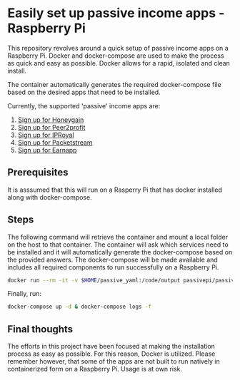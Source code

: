 # Easily set up passive income apps - Raspberry Pi

This repository revolves around a quick setup of passive income apps on a Raspberry Pi. Docker and docker-compose are used to make the process as quick and easy as possible. Docker allows for a rapid, isolated and clean install. 

The container automatically generates the required docker-compose file based on the desired apps that need to be installed.

Currently, the supported 'passive' income apps are:

1. [Sign up for Honeygain](https://r.honeygain.me/DUSTI89370) 
2. [Sign up for Peer2profit](https://p2pr.me/165867160762dd51f72ac67)
3. [Sign up for IPRoyal](https://pawns.app?r=824521)
4. [Sign up for Packetstream](https://packetstream.io/?psr=43GK)
5. [Sign up for Earnapp](https://earnapp.com/i/9kRMMCAh)

## Prerequisites
It is asssumed that this will run on a Rasperry Pi that has docker installed along with docker-compose.

## Steps
The following command will retrieve the container and mount a local folder on the host to that container. The container will ask which services need to be installed and it will automatically generate the docker-compose based on the provided answers. The docker-compose will be made available and includes all required components to run successfully on a Raspberry Pi.

```BASH
docker run --rm -it -v $HOME/passive_yaml:/code/output passivepi/passive_earn:latest
```

Finally, run:

```BASH
docker-compose up -d & docker-compose logs -f
```

## Final thoughts
The efforts in this project have been focused at making the installation process as easy as possible. For this reason, Docker is utilized. Please remember however, that some of the apps are not built to run natively in containerized form on a Raspberry Pi. Usage is at own risk.
